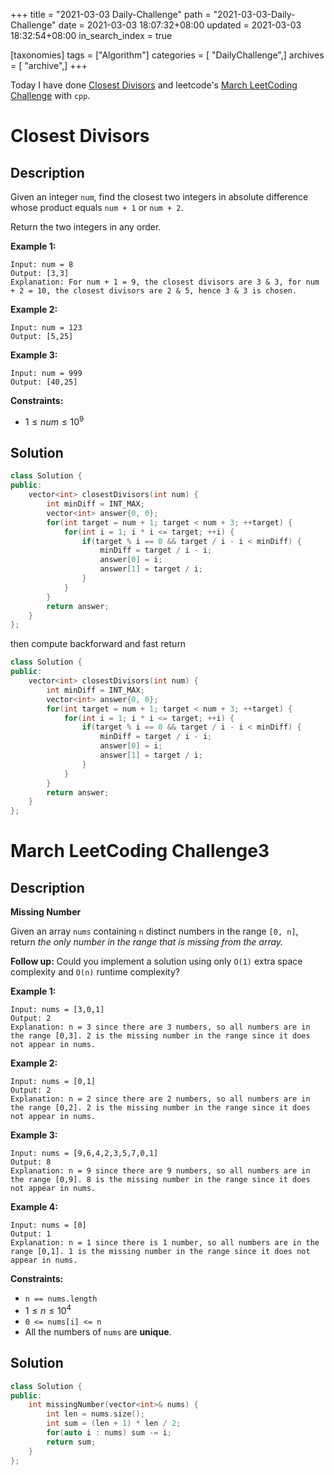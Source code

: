 +++
title = "2021-03-03 Daily-Challenge"
path = "2021-03-03-Daily-Challenge"
date = 2021-03-03 18:07:32+08:00
updated = 2021-03-03 18:32:54+08:00
in_search_index = true

[taxonomies]
tags = ["Algorithm"]
categories = [ "DailyChallenge",]
archives = [ "archive",]
+++

Today I have done [Closest Divisors](https://leetcode.com/problems/closest-divisors/) and leetcode's [March LeetCoding Challenge](https://leetcode.com/explore/featured/card/march-leetcoding-challenge-2021/588/week-1-march-1st-march-7th/3659/) with `cpp`.

<!-- more -->

# Closest Divisors

## Description

Given an integer `num`, find the closest two integers in absolute difference whose product equals `num + 1` or `num + 2`.

Return the two integers in any order.

 

**Example 1:**

```
Input: num = 8
Output: [3,3]
Explanation: For num + 1 = 9, the closest divisors are 3 & 3, for num + 2 = 10, the closest divisors are 2 & 5, hence 3 & 3 is chosen.
```

**Example 2:**

```
Input: num = 123
Output: [5,25]
```

**Example 3:**

```
Input: num = 999
Output: [40,25]
```

 

**Constraints:**

- $1 \le num \le 10^9$

## Solution

``` cpp
class Solution {
public:
    vector<int> closestDivisors(int num) {
        int minDiff = INT_MAX;
        vector<int> answer{0, 0};
        for(int target = num + 1; target < num + 3; ++target) {
            for(int i = 1; i * i <= target; ++i) {
                if(target % i == 0 && target / i - i < minDiff) {
                    minDiff = target / i - i;
                    answer[0] = i;
                    answer[1] = target / i;
                }
            }
        }
        return answer;
    }
};
```

then compute backforward and fast return

``` cpp
class Solution {
public:
    vector<int> closestDivisors(int num) {
        int minDiff = INT_MAX;
        vector<int> answer{0, 0};
        for(int target = num + 1; target < num + 3; ++target) {
            for(int i = 1; i * i <= target; ++i) {
                if(target % i == 0 && target / i - i < minDiff) {
                    minDiff = target / i - i;
                    answer[0] = i;
                    answer[1] = target / i;
                }
            }
        }
        return answer;
    }
};
```

# March LeetCoding Challenge3

## Description

**Missing Number**

Given an array `nums` containing `n` distinct numbers in the range `[0, n]`, return *the only number in the range that is missing from the array.*

**Follow up:** Could you implement a solution using only `O(1)` extra space complexity and `O(n)` runtime complexity?

 

**Example 1:**

```
Input: nums = [3,0,1]
Output: 2
Explanation: n = 3 since there are 3 numbers, so all numbers are in the range [0,3]. 2 is the missing number in the range since it does not appear in nums.
```

**Example 2:**

```
Input: nums = [0,1]
Output: 2
Explanation: n = 2 since there are 2 numbers, so all numbers are in the range [0,2]. 2 is the missing number in the range since it does not appear in nums.
```

**Example 3:**

```
Input: nums = [9,6,4,2,3,5,7,0,1]
Output: 8
Explanation: n = 9 since there are 9 numbers, so all numbers are in the range [0,9]. 8 is the missing number in the range since it does not appear in nums.
```

**Example 4:**

```
Input: nums = [0]
Output: 1
Explanation: n = 1 since there is 1 number, so all numbers are in the range [0,1]. 1 is the missing number in the range since it does not appear in nums.
```

 

**Constraints:**

- `n == nums.length`
- $1 \le n \le 10^4$
- `0 <= nums[i] <= n`
- All the numbers of `nums` are **unique**.

## Solution

``` cpp
class Solution {
public:
    int missingNumber(vector<int>& nums) {
        int len = nums.size();
        int sum = (len + 1) * len / 2;
        for(auto i : nums) sum -= i;
        return sum;
    }
};
```
